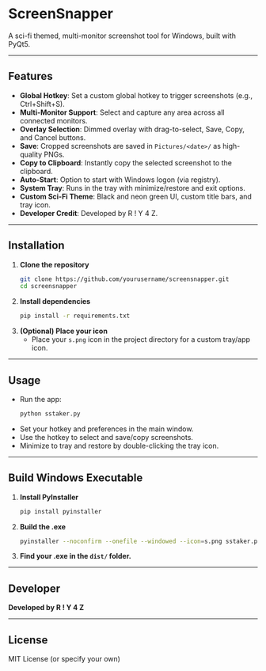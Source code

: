 # ScreenSnapper

A sci-fi themed, multi-monitor screenshot tool for Windows, built with PyQt5.

---

## Features
- **Global Hotkey**: Set a custom global hotkey to trigger screenshots (e.g., Ctrl+Shift+S).
- **Multi-Monitor Support**: Select and capture any area across all connected monitors.
- **Overlay Selection**: Dimmed overlay with drag-to-select, Save, Copy, and Cancel buttons.
- **Save**: Cropped screenshots are saved in `Pictures/<date>/` as high-quality PNGs.
- **Copy to Clipboard**: Instantly copy the selected screenshot to the clipboard.
- **Auto-Start**: Option to start with Windows logon (via registry).
- **System Tray**: Runs in the tray with minimize/restore and exit options.
- **Custom Sci-Fi Theme**: Black and neon green UI, custom title bars, and tray icon.
- **Developer Credit**: Developed by R ! Y 4 Z.

---

## Installation

1. **Clone the repository**
   ```sh
   git clone https://github.com/yourusername/screensnapper.git
   cd screensnapper
   ```
2. **Install dependencies**
   ```sh
   pip install -r requirements.txt
   ```
3. **(Optional) Place your icon**
   - Place your `s.png` icon in the project directory for a custom tray/app icon.

---

## Usage

- Run the app:
  ```sh
  python sstaker.py
  ```
- Set your hotkey and preferences in the main window.
- Use the hotkey to select and save/copy screenshots.
- Minimize to tray and restore by double-clicking the tray icon.

---

## Build Windows Executable

1. **Install PyInstaller**
   ```sh
   pip install pyinstaller
   ```
2. **Build the .exe**
   ```sh
   pyinstaller --noconfirm --onefile --windowed --icon=s.png sstaker.py
   ```
3. **Find your .exe in the `dist/` folder.**

---

## Developer

**Developed by R ! Y 4 Z**

---

## License

MIT License (or specify your own) 
